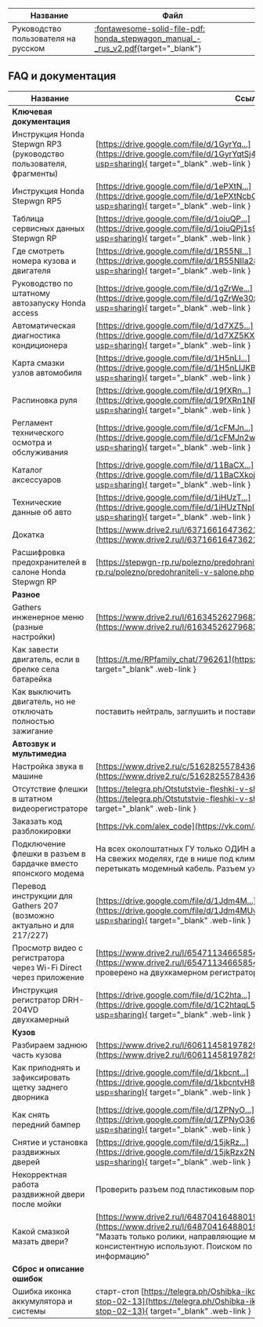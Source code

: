 | Название                            | Файл                                                                                                                                       |
|-------------------------------------|--------------------------------------------------------------------------------------------------------------------------------------------|
| Руководство пользователя на русском | [:fontawesome-solid-file-pdf: honda_stepwagon_manual_-_rus_v2.pdf](/assets/downloads/honda_stepwagon_manual_-_rus_v2.pdf){target="_blank"} |

## FAQ и документация

| Название                                                              | 	Ссылка                                                                                                                                                                                                                                                                 |
|-----------------------------------------------------------------------|-------------------------------------------------------------------------------------------------------------------------------------------------------------------------------------------------------------------------------------------------------------------------|
| **Ключевая документация**                                             |                                                                                                                                                                                                                                                                         |
| Инструкция Honda Stepwgn RP3 (руководство пользователя, фрагменты)	   | [https://drive.google.com/file/d/1GyrYq...](https://drive.google.com/file/d/1GyrYqtSj4qFSErlCAM1YLPebfKpJwWdh/view?usp=sharing){ target="_blank" .web-link }                                                                                                            |
| Инструкция Honda Stepwgn RP5	                                         | [https://drive.google.com/file/d/1ePXtN...](https://drive.google.com/file/d/1ePXtNcbG884_cnpr-BkEw-q9YVhMngII/view?usp=sharing){ target="_blank" .web-link }                                                                                                            |
| Таблица сервисных данных Stepwgn RP	                                  | [https://drive.google.com/file/d/1oiuQP...](https://drive.google.com/file/d/1oiuQPj1s9B_MOmo_vE21vvtINRm_nRrd/view?usp=sharing){ target="_blank" .web-link }                                                                                                            |
| Где смотреть номера кузова и двигателя	                               | [https://drive.google.com/file/d/1R55NI...](https://drive.google.com/file/d/1R55NIIa28V8KsR7Xi4h28a6NpAJPU_Ha/view?usp=sharing){ target="_blank" .web-link }                                                                                                            |
| Руководство по штатному автозапуску Honda access	                     | [https://drive.google.com/file/d/1gZrWe...](https://drive.google.com/file/d/1gZrWe30xV5M6Hi9rwKhcaT-mKnS2LDS9/view?usp=sharing){ target="_blank" .web-link }                                                                                                            |
| Автоматическая диагностика кондиционера                               | 	[https://drive.google.com/file/d/1d7XZ5...](https://drive.google.com/file/d/1d7XZ5KXIVpDG-FUjndgJqqdaeyh8MTVk/view?usp=sharing){ target="_blank" .web-link }                                                                                                           |
| Карта смазки узлов автомобиля	                                        | [https://drive.google.com/file/d/1H5nLI...](https://drive.google.com/file/d/1H5nLIJKBwBzV7vj_1Dm1ZmDqv7F4aPsn/view?usp=sharing){ target="_blank" .web-link }                                                                                                            |
| Распиновка руля                                                       | 	[https://drive.google.com/file/d/19fXRn...](https://drive.google.com/file/d/19fXRn1NF-vzCC-9jXYqYzU2gW5473mL3/view?usp=sharing){ target="_blank" .web-link }                                                                                                           |
| Регламент технического осмотра и обслуживания	                        | [https://drive.google.com/file/d/1cFMJn...](https://drive.google.com/file/d/1cFMJn2wPogm4Bf5oJcx-B_E8xwDE9IOW/view?usp=sharing){ target="_blank" .web-link }                                                                                                            |
| Каталог аксессуаров	                                                  | [https://drive.google.com/file/d/11BaCX...](https://drive.google.com/file/d/11BaCXkoj5iLV6V6jDi1hmFUHpWjGbsBe/view?usp=sharing){ target="_blank" .web-link }                                                                                                            |
| Технические данные об авто	                                           | [https://drive.google.com/file/d/1iHUzT...](https://drive.google.com/file/d/1iHUzTNpIWhYq4sG1tt02qcYPUIkTB4pJ/view?usp=sharing){ target="_blank" .web-link }                                                                                                            |
| Докатка                                                               | 	[https://www.drive2.ru/l/637166164736217747/](https://www.drive2.ru/l/637166164736217747/){ target="_blank" .drive2-link }                                                                                                                                             |
| Расшифровка предохранителей в салоне Honda Stepwgn RP	                | [https://stepwgn-rp.ru/polezno/predohraniteli-v-salone.php](https://stepwgn-rp.ru/polezno/predohraniteli-v-salone.php){ target="_blank" .web-link }	                                                                                                                    |
| **Разное**                                                            |                                                                                                                                                                                                                                                                         |
| Gathers инженерное меню (разные настройки)                            | 	[https://www.drive2.ru/l/616345262796839720/](https://www.drive2.ru/l/616345262796839720/){ target="_blank" .drive2-link }                                                                                                                                             |                                                                                                                                                                                                                                                                                                                                                                                                                  |
| Как завести двигатель, если в брелке села батарейка                   | 	[https://t.me/RPfamily_chat/796261](https://t.me/RPfamily_chat/796261){ target="_blank" .web-link }                                                                                                                                                                    |
| Как выключить двигатель, но не отключать полностью зажигание	         | 	поставить нейтраль, заглушить и поставить паркинг                                                                                                                                                                                                                      |
| **Автозвук и мультимедиа**	                                           |                                                                                                                                                                                                                                                                         |
| Настройка звука в машине                                              | [https://www.drive2.ru/c/516282557843636378/](https://www.drive2.ru/c/516282557843636378/){ target="_blank" .drive2-link }                                                                                                                                              |
| Отсутствие флешки в штатном видеорегистраторе                         | [https://telegra.ph/Otstutstvie-fleshki-v-shtatnom-videoregistratore-02-11](https://telegra.ph/Otstutstvie-fleshki-v-shtatnom-videoregistratore-02-11){ target="_blank" .web-link }                                                                                     |
| Заказать код разблокировки                                            | [https://vk.com/alex_code](https://vk.com/alex_code){ target="_blank" .web-link }                                                                                                                                                                                       |
| Подключение флешки в разъем в бардачке вместо японского модема        | На всех околоштатных ГУ только ОДИН активный USB. Просто запомните это. На свежих моделях, где в нише под климатом уже есть планка с USB, перетыкать модемный кабель. Разъем уже ЗАНЯТ тем, что в нише                                                                  |
| Перевод инструкции для Gathers 207 (возможно актуально и для 217/227) | [https://drive.google.com/file/d/1Jdm4M...](https://drive.google.com/file/d/1Jdm4MUy7U5ZYhQ8NCHakQ6eoRp_sr6Cs/view?usp=sharing){ target="_blank" .web-link }                                                                                                            |
| Просмотр видео с регистратора через Wi-Fi Direct через приложение     | [https://www.drive2.ru/l/654711346658549978/](https://www.drive2.ru/l/654711346658549978/){ target="_blank" .drive2-link }   проверено на двухкамерном регистраторе 204                                                                                                 |
| Инструкция регистратор DRH-204VD двухкамерный                         | [https://drive.google.com/file/d/1C2hta...](https://drive.google.com/file/d/1C2htaqL55YmpoJjyeDaNTa86Lf1_TYsQ/view?usp=sharing){ target="_blank" .web-link }                                                                                                            |
| **Кузов**		                                                           |                                                                                                                                                                                                                                                                         |
| Разбираем заднюю часть кузова                                         | [https://www.drive2.ru/l/606114581978294002/](https://www.drive2.ru/l/606114581978294002/){ target="_blank" .drive2-link }                                                                                                                                              |
| Как приподнять и зафиксировать щетку заднего дворника                 | [https://drive.google.com/file/d/1kbcnt...](https://drive.google.com/file/d/1kbcntvH8huii9QPDV66TmvjQBRuOkKFA/view?usp=sharing){ target="_blank" .web-link }                                                                                                            |
| Как снять передний бампер                                             | [https://drive.google.com/file/d/1ZPNyO...](https://drive.google.com/file/d/1ZPNyO36QWMIDQKvGbV4ZpLL25IZdF4d3/view?usp=sharing){ target="_blank" .web-link }                                                                                                            |
| Снятие и установка раздвижных дверей                                  | [https://drive.google.com/file/d/15jkRz...](https://drive.google.com/file/d/15jkRzx2NSTL8ayFMSAbXCLQAm-DosYMV/view?usp=sharing){ target="_blank" .web-link }                                                                                                            |
| Некорректная работа раздвижной двери после мойки                      | Проверить разъем под пластиковым порогом на предмет попадания влаги                                                                                                                                                                                                     |
| Какой смазкой мазать двери?                                           | [https://www.drive2.ru/l/648704164880199972/](https://www.drive2.ru/l/648704164880199972/){ target="_blank" .drive2-link }  "Мазать только ролики, направляющие мыть!  Керамическую смазку консистентную используют. Поиском по чату в телеграм можно найти информацию" |
| **Сброс и описание ошибок**		                                         |                                                                                                                                                                                                                                                                         |
| Ошибка иконка аккумулятора и системы                                  | старт-стоп    [https://telegra.ph/Oshibka-ikonka-akkumulyatora-i-sistemy-start-stop-02-13](https://telegra.ph/Oshibka-ikonka-akkumulyatora-i-sistemy-start-stop-02-13){ target="_blank" .web-link }                                                                     |